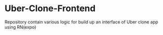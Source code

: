 # Uber-Clone-Frontend
Repository contain various logic for build up an interface of Uber clone app using RN(expo)
